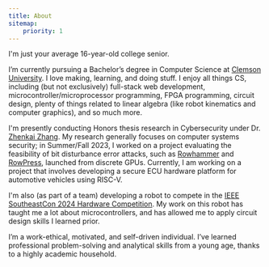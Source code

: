 ```yaml
---
title: About
sitemap:
    priority: 1
---
```


I'm just your average 16-year-old college senior.

I’m currently pursuing a Bachelor’s degree in Computer Science at [Clemson University](https://www.clemson.edu/). I love making, learning, and doing stuff. I enjoy all things CS, including (but not exclusively) full-stack web development, microcontroller/microprocessor programming, FPGA programming, circuit design, plenty of things related to linear algebra (like robot kinematics and computer graphics), and so much more.

I'm presently conducting Honors thesis research in Cybersecurity under Dr. [Zhenkai Zhang](https://zhenkai-zhang.github.io/). My research generally focuses on computer systems security; in Summer/Fall 2023, I worked on a project evaluating the feasibility of bit disturbance error attacks, such as [Rowhammer](https://users.ece.cmu.edu/~yoonguk/papers/kim-isca14.pdf) and [RowPress](https://arxiv.org/pdf/2306.17061.pdf), launched from discrete GPUs. Currently, I am working on a project that involves developing a secure ECU hardware platform for automotive vehicles using RISC-V.

I'm also (as part of a team) developing a robot to compete in the [IEEE SoutheastCon 2024 Hardware Competition](https://ieeesoutheastcon.org/). My work on this robot has taught me a lot about microcontrollers, and has allowed me to apply circuit design skills I learned prior.

I’m a work-ethical, motivated, and self-driven individual. I’ve learned professional problem-solving and analytical skills from a young age, thanks to a highly academic household.
